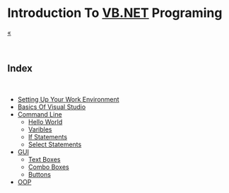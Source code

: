 # Introduction To [VB.NET](https://docs.microsoft.com/en-us/dotnet/visual-basic/) Programing

[«](\ "Go Back")

<br/>

## Index

<br/>

-   [Setting Up Your Work Environment](.\Setting-Up-Your-Work-Enviroment 'Get Started And Set Things Up!')
-   [Basics Of Visual Studio](index.md 'NYI')
-   [Command Line](index.md 'NYI')
    -   [Hello World](index.md 'NYI')
    -   [Varibles](index.md 'NYI')
    -   [If Statements](index.md 'NYI')
    -   [Select Statements](index.md 'NYI')
-   [GUI](index.md 'NYI')
    -   [Text Boxes](index.md 'NYI')
    -   [Combo Boxes](index.md 'NYI')
    -   [Buttons](index.md 'NYI')
-   [OOP](index.md 'NYI')
